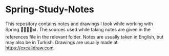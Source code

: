 # Spring-Study-Notes
This repository contains notes and drawings I took while working with Spring 📝👨🏻‍💻📊.
The sources used while taking notes are given in the references file in the relevant folder.
Notes are usually taken in English, but may also be in Turkish.
Drawings are usually made at https://excalidraw.com.
